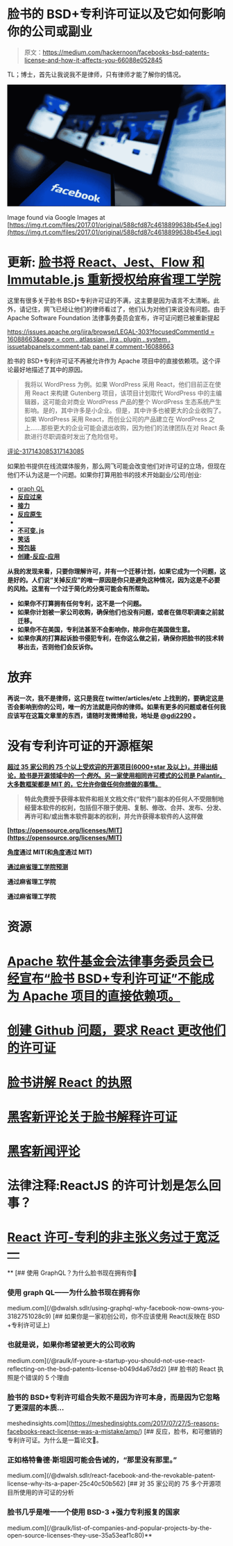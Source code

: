 # 脸书的 BSD+专利许可证以及它如何影响你的公司或副业

> 原文：<https://medium.com/hackernoon/facebooks-bsd-patents-license-and-how-it-affects-you-66088e052845>

TL；博士，首先让我说我不是律师，只有律师才能了解你的情况。

![](img/69ef22d42b8b91607a93b4aa3f2028f8.png)

Image found via Google Images at [https://img.rt.com/files/2017.01/original/588cfd87c4618899638b45e4.jpg](https://img.rt.com/files/2017.01/original/588cfd87c4618899638b45e4.jpg)

# **更新:** [脸书将 React、Jest、Flow 和 Immutable.js 重新授权给麻省理工学院](https://code.facebook.com/posts/300798627056246/relicensing-react-jest-flow-and-immutable-js/)

这里有很多关于脸书 BSD+专利许可证的不满，这主要是因为语言不太清晰。此外，请记住，网飞已经让他们的律师看过了，他们认为对他们来说没有问题。由于 Apache Software Foundation 法律事务委员会宣布，许可证问题已被重新提起

[https://issues.apache.org/jira/browse/LEGAL-303?focusedCommentId = 16088663&page = com . atlassian . jira . plugin . system . issuetabpanels:comment-tab panel # comment-16088663](https://issues.apache.org/jira/browse/LEGAL-303?focusedCommentId=16088663&page=com.atlassian.jira.plugin.system.issuetabpanels:comment-tabpanel#comment-16088663)

脸书的 BSD+专利许可证不再被允许作为 Apache 项目中的直接依赖项。这个评论最好地描述了其中的原因。

> 我将以 WordPress 为例。如果 WordPress 采用 React，他们目前正在使用 React 来构建 Gutenberg 项目，该项目计划取代 WordPress 中的主编辑器，这可能会对商业 WordPress 产品的整个 WordPress 生态系统产生影响。是的，其中许多是小企业。但是，其中许多也被更大的企业收购了。如果 WordPress 采用 React，而创业公司的产品建立在 WordPress 之上……那些更大的企业可能会退出收购，因为他们的法律团队在对 React 条款进行尽职调查时发出了危险信号。

[评论-317143085317143085](https://github.com/facebook/react/issues/10191#issuecomment-)

如果脸书提供在线流媒体服务，那么网飞可能会改变他们对许可证的立场，但现在他们不认为这是一个问题。如果你打算用脸书的技术开始副业/公司/创业:

*   [graph QL](http://graphql.org/)
*   [**反应过来**](https://github.com/facebook/react)
*   [**接力**](https://github.com/facebook/relay)
*   [**反应原生**](https://github.com/facebook/react-native)
*   [](https://github.com/facebook/flow)
*   **[**不可变. js**](https://github.com/facebook/immutable-js)**
*   **[**笑话**](https://github.com/facebook/Jest)**
*   **[**预包装**](https://github.com/facebook/prepack)**
*   **[**创建-反应-应用**](https://github.com/facebookincubator/create-react-app)**

**从我的发现来看，只要你理解许可，并有一个迁移计划，如果它成为一个问题，这是好的。人们说“关掉反应”的唯一原因是你只是避免这种情况，因为这是不必要的风险。这里有一个过于简化的分类可能会有所帮助。**

*   **如果你不打算拥有任何专利，这不是一个问题。**
*   **如果你计划被一家公司收购，确保他们也没有问题，或者在做尽职调查之前就迁移。**
*   **如果你不在美国，专利法甚至不会影响你，除非你在美国做生意。**
*   **如果你真的打算起诉脸书侵犯专利，在你这么做之前，确保你把脸书的技术转移出去，否则他们会反诉你。**

# **放弃**

**再说一次，我不是律师，这只是我在 twitter/articles/etc 上找到的，要确定这是否会影响到你的公司，唯一的方法就是问你的律师。如果有更多的问题或者任何我应该写在这篇文章里的东西，请随时发微博给我，地址是 [@gdi2290](https://twitter.com/gdi2290) 。**

# **没有专利许可证的开源框架**

**[超过 35 家公司的 75 个以上受欢迎的开源项目(6000+star 及以上)，并得出结论，脸书是开源领域中的一个*例外*。另一家使用相同许可模式的公司是 Palantir。大多数框架都是 MIT 的，它允许你做任何你想做的事情。](/@raulk/list-of-companies-and-popular-projects-by-the-open-source-licenses-they-use-35a53eaf1c80)**

> **特此免费授予获得本软件和相关文档文件(“软件”)副本的任何人不受限制地经营本软件的权利，包括但不限于使用、复制、修改、合并、发布、分发、再许可和/或出售本软件副本的权利，并允许获得本软件的人这样做**

**[https://opensource.org/licenses/MIT](https://opensource.org/licenses/MIT)**

**[角度](https://github.com/angular/angular)通过 MIT(和[角度](https://github.com/angular/angular.js)通过 MIT)**

**[通过麻省理工学院预测](https://github.com/developit/preact)**

**通过麻省理工学院**

**通过麻省理工学院**

# **资源**

# **[Apache 软件基金会法律事务委员会已经宣布“脸书 BSD+专利许可证”不能成为 Apache 项目的直接依赖项。](https://issues.apache.org/jira/browse/LEGAL-303?focusedCommentId=16088663&page=com.atlassian.jira.plugin.system.issuetabpanels:comment-tabpanel#comment-16088663)**

# **[创建 Github 问题，要求 React 更改他们的许可证](https://github.com/facebook/react/issues/10191)**

# **[脸书讲解 React 的执照](https://code.facebook.com/posts/112130496157735/explaining-react-s-license/)**

# **[黑客新评论关于脸书解释许可证](https://news.ycombinator.com/item?id=15050841)**

# **[**黑客新闻评论**](https://news.ycombinator.com/item?id=15053082)**

# **法律注释:ReactJS 的许可计划是怎么回事？**

# **[React 许可-专利的非主张义务过于宽泛—](http://qiita.com/Cat_sushi/items/d52332bb10073e5fadfb)**

**[](/@dwalsh.sdlr/using-graphql-why-facebook-now-owns-you-3182751028c9) [## 使用 GraphQL？为什么脸书现在拥有你🐲

### 使用 graph QL——为什么脸书现在拥有你

medium.com](/@dwalsh.sdlr/using-graphql-why-facebook-now-owns-you-3182751028c9) [](/@raulk/if-youre-a-startup-you-should-not-use-react-reflecting-on-the-bsd-patents-license-b049d4a67dd2) [## 如果你是一家初创公司，你不应该使用 React(反映在 BSD +专利许可证上)

### 也就是说，如果你希望被更大的公司收购

medium.com](/@raulk/if-youre-a-startup-you-should-not-use-react-reflecting-on-the-bsd-patents-license-b049d4a67dd2) [](https://meshedinsights.com/2017/07/27/5-reasons-facebooks-react-license-was-a-mistake/amp/) [## 脸书的 React 执照是个错误的 5 个理由

### 脸书的 BSD+专利许可组合失败不是因为许可本身，而是因为它忽略了更深层的本质…

meshedinsights.com](https://meshedinsights.com/2017/07/27/5-reasons-facebooks-react-license-was-a-mistake/amp/) [](/@dwalsh.sdlr/react-facebook-and-the-revokable-patent-license-why-its-a-paper-25c40c50b562) [## 反应，脸书，和可撤销的专利许可证。为什么是一篇论文🐯。

### 正如格特鲁德·斯坦因可能会告诫的，“那里没有那里。”

medium.com](/@dwalsh.sdlr/react-facebook-and-the-revokable-patent-license-why-its-a-paper-25c40c50b562) [](/@raulk/list-of-companies-and-popular-projects-by-the-open-source-licenses-they-use-35a53eaf1c80) [## 对 35 家公司的 75 多个开源项目所使用的许可证的分析

### 脸书几乎是唯一一个使用 BSD-3 +强力专利报复的国家

medium.com](/@raulk/list-of-companies-and-popular-projects-by-the-open-source-licenses-they-use-35a53eaf1c80)**